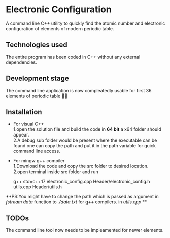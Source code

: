 ﻿# Electronic Configuration

A command line C++ utility to quickly find the atomic number and electronic configuration of elements of modern periodic table.

## Technologies used

The entire program has been coded in C++ without any external dependencies.

## Development stage

The command line application is now compleatedly usable for first 36 elements of periodic table 🎉✨

## Installation 

* For visual C++  
    1.open the solution file and build the code in **64 bit** a x64 folder should appear.  
    2.A debug sub folder would be present where the executable can be found one can copy the path and put it in the path variable for quick command line access.  

* For mingw g++ compiler  
    1.Download the code and copy the src folder to desired location.  
    2.open terminal inside src folder and run    
		
	
	g++ std=c++17 electronic_config.cpp Header/electronic_config.h utils.cpp Header/utils.h  


**PS:You might have to change the path which is passed as argument in *fstream data* function to *./data.txt* for g++ compilers. in *utils.cpp* ** 

## TODOs

The command line tool now needs to be impleamented for newer elements.
